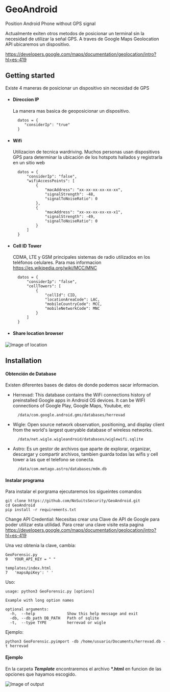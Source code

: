 # GeoAndroid
Position Android Phone without GPS signal


Actualmente exiten otros metodos de posicionar un terminal sin la necesidad de utilizar la señal GPS. A traves de Google Maps Geolocation API ubicaremos un dispositivo.

https://developers.google.com/maps/documentation/geolocation/intro?hl=es-419

## Getting started
Existe 4 maneras de posicionar un dispositivo sin necesidad de GPS
* #### Direccion IP 
  La manera mas basica de geoposicionar un dispositivo. 

        datos = {
           "considerIp": "true"
        }


* #### Wifi 
    Utilizacion de tecnica wardriving. Muchos personas usan dispositivos GPS para determinar la ubicación de los hotspots hallados y registrarla en un sitio web

        datos = {
            "considerIp": "false",
            "wifiAccessPoints": [
                {
                    "macAddress": "xx-xx-xx-xx-xx-xx",
                    "signalStrength": -48,
                    "signalToNoiseRatio": 0
                },
                {
                    "macAddress": "xx-xx-xx-xx-xx-x1",
                    "signalStrength": -49,
                    "signalToNoiseRatio": 0
                }
            ]
        }
        
* #### Cell ID Tower
    CDMA, LTE y GSM principales sistemas de radio utilizados en los teléfonos celulares. Para mas informacion     https://es.wikipedia.org/wiki/MCC/MNC

          
          
            
        datos = {
            "considerIp": "false",
            "cellTowers": [
                {
                    "cellId": CID,
                    "locationAreaCode": LAC,
                    "mobileCountryCode": MCC,
                    "mobileNetworkCode": MNC
                }
            ]
        }

* #### Share location browser

![Image of location](https://github.com/NoSuitsSecurity/GeoAndroid/blob/master/images/location.png)


## Installation

#### Obtención de Database
Existen diferentes bases de datos de donde podemos sacar informacion.
* Herrevad: This database contains the WiFi connections history of preinstalled Google apps in Android OS devices. It can be WIFI connections of Google Play, Google Maps, Youtube, etc    
    
        /data/com.google.android.gms/databases/herrevad  
    
* Wigle: Open source network observation, positioning, and display client from the world's largest queryable database of wireless networks.

        /data/net.wigle.wigleandroid/databases/wiglewifi.sqlite


* Astro: Es un gestor de archivos que aparte de explorar, organizar, descargar y compartir archivos, tambien guarda todas las wifis y cell tower a las que el telefono se conecta.
        
        /data/com.metago.astro/databases/mdm.db  



#### Instalar programa
Para instalar el porgrama ejecutaremos los sigueintes comandos

    git clone https://github.com/NoSuitsSecurity/GeoAndroid.git    
    cd GeoAndroid
    pip install -r requirements.txt  

Change API Credential:
Necesitas crear una Clave de API de Google para poder utilizar esta utilidad. Para crear una clave visite esta pagina https://developers.google.com/maps/documentation/geolocation/intro?hl=es-419

Una vez obtenia la clave, cambia:
    
    GeoForensic.py
    9   YOUR_API_KEY = " "
    
    templates/index.html
    7   'mapsApiKey': ' '
    
  

Uso:
    
    usage: python3 GeoForensic.py [options]

    Example with long option names
    
    optional arguments:
      -h,  --help              Show this help message and exit
      -db, --db_path DB_PATH   Path of sqlite
      -t,  --type TYPE         herrevad or wigle
 
Ejemplo:
    
    python3 GeoForensic.pyimport -db /home/usuario/Documents/herrevad.db -t herrevad



#### Ejemplo
En la carpeta _**Template**_ encontraremos el archivo __*.html__ en funcion de las opciones que hayamos escogido. 

![Image of output](https://github.com/NoSuitsSecurity/GeoAndroid/blob/master/images/output.png)

